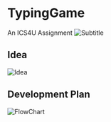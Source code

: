 # TypingGame
An ICS4U Assignment
![Subtitle](https://github.com/danyooo/TypingGame/assets/42193011/1f0c4a14-fe4f-4aa0-aa9d-905dd62f4df1)
## __Idea__
![Idea](https://github.com/danyooo/TypingGame/assets/42193011/47210e80-6d3a-4623-96d7-b4041560f926)
## __Development Plan__
![FlowChart](https://github.com/danyooo/TypingGame/assets/42193011/db416432-c8f6-4bbf-8d7d-c189820f2b3c)
